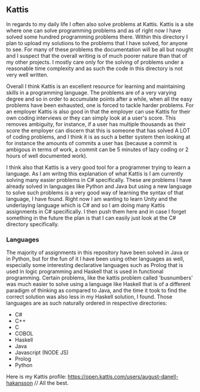 ## Kattis
In regards to my daily life I often also solve problems at Kattis. Kattis is a site where one can solve programming problems and as of right now I have solved some hundred programming problems there. Within this directory I plan to upload my solutions to the problems that I have solved, for anyone to see. For many of these problems the documentation will be all but nought and I suspect that the overall writing is of much poorer nature than that of my other projects. I mostly care only for the solving of problems under a reasonable time complexity and as such the code in this directory is not very well written.

Overall I think Kattis is an excellent resource for learning and maintaining skills in a programming language. The problems are of a very varying degree and so in order to accumulate points after a while, when all the easy problems have been exhausted, one is forced to tackle harder problems. For an employer Kattis is also good in that the employer can use Kattis for their own coding interviews or they can simply look at a user's score. This removes ambiguity, for instance, if a user has multiple thousands as their score the employer can discern that this is someone that has solved A LOT of coding problems, and I think it is as such a better system then looking at for instance the amounts of commits a user has (because a commit is ambigous in terms of work, a commit can be 5 minutes of lazy coding or 2 hours of well documented work). 

I think also that Kattis is a very good tool for a programmer trying to learn a language. As I am writng this explanation of what Kattis is I am currently solving many easier problems in C# specifically. These are problems I have already solved in languages like Python and Java but using a new language to solve such problems is a very good way of learning the syntax of that language, I have found. Right now I am wanting to learn Unity and the underlaying language which is C# and so I am doing many Kattis assignments in C# specifically. I then push them here and in case I forget something in the future the plan is that I can easily just look at the C# directory specifically. 

### Languages
The majority of assignments in this repository have been solved in Java or in Python, but for the fun of it I have been using other languages as well, especially some interesting declarative languages such as Prolog that is used in logic programming and Haskell that is used in functional programming. Certain problems, like the kattis problem called 'busnumbers' was much easier to solve using a language like Haskell that is of a different paradigm of thinking as compared to Java, and the time it took to find the correct solution was also less in my Haskell solution, I found. Those languages are as such naturally ordered in respective directories:

- C#
- C++
- C
- COBOL
- Haskell
- Java
- Javascript (NODE JS)
- Prolog
- Python

Here is my Kattis profile: https://open.kattis.com/users/august-danell-hakansson
// All the best.

